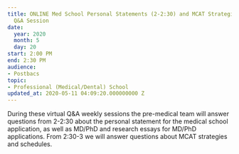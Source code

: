 ```yaml
---
title: ONLINE Med School Personal Statements (2-2:30) and MCAT Strategies (2:30-3)
  Q&A Session
date:
  year: 2020
  month: 5
  day: 20
start: 2:00 PM
end: 2:30 PM
audience:
- Postbacs
topic:
- Professional (Medical/Dental) School
updated_at: 2020-05-11 04:09:20.000000000 Z
---
```

During these virtual Q&amp;A weekly sessions the pre-medical team will
answer questions from 2-2:30 about the personal statement for the
medical school application, as well as MD/PhD and research essays for
MD/PhD applications. From 2:30-3 we will answer questions about MCAT
strategies and schedules.

 
